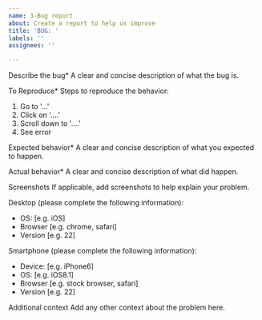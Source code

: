 ```yaml
---
name: 3-Bug report
about: Create a report to help us improve
title: 'BUG: '
labels: ''
assignees: ''

---
```


Describe the bug*
A clear and concise description of what the bug is.

To Reproduce*
Steps to reproduce the behavior:
1. Go to '...'
2. Click on '....'
3. Scroll down to '....'
4. See error

Expected behavior*
A clear and concise description of what you expected to happen.

Actual behavior*
A clear and concise description of what did happen.

Screenshots
If applicable, add screenshots to help explain your problem.

Desktop (please complete the following information):
 - OS: [e.g. iOS]
 - Browser [e.g. chrome, safari]
 - Version [e.g. 22]

Smartphone (please complete the following information):
 - Device: [e.g. iPhone6]
 - OS: [e.g. iOS8.1]
 - Browser [e.g. stock browser, safari]
 - Version [e.g. 22]

Additional context
Add any other context about the problem here.
